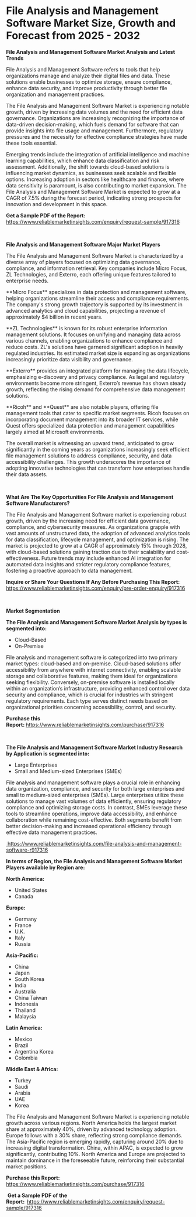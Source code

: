 <p><h1>File Analysis and Management Software Market Size, Growth and Forecast from 2025 - 2032</h1></p><p><strong>File Analysis and Management Software Market Analysis and Latest Trends</strong></p>
<p><p>File Analysis and Management Software refers to tools that help organizations manage and analyze their digital files and data. These solutions enable businesses to optimize storage, ensure compliance, enhance data security, and improve productivity through better file organization and management practices. </p><p>The File Analysis and Management Software Market is experiencing notable growth, driven by increasing data volumes and the need for efficient data governance. Organizations are increasingly recognizing the importance of data-driven decision-making, which fuels demand for software that can provide insights into file usage and management. Furthermore, regulatory pressures and the necessity for effective compliance strategies have made these tools essential.</p><p>Emerging trends include the integration of artificial intelligence and machine learning capabilities, which enhance data classification and risk assessment. Additionally, the shift towards cloud-based solutions is influencing market dynamics, as businesses seek scalable and flexible options. Increasing adoption in sectors like healthcare and finance, where data sensitivity is paramount, is also contributing to market expansion. The File Analysis and Management Software Market is expected to grow at a CAGR of 7.5% during the forecast period, indicating strong prospects for innovation and development in this space.</p></p>
<p><strong>Get a Sample PDF of the Report:&nbsp;</strong> <a href="https://www.reliablemarketinsights.com/enquiry/request-sample/917316?utm_campaign=3281&utm_medium=2&utm_source=Github&utm_content=ia&utm_term=18042025&utm_id=file-analysis-and-management-software">https://www.reliablemarketinsights.com/enquiry/request-sample/917316</a></p>
<p>&nbsp;</p>
<p><strong>File Analysis and Management Software Major Market Players</strong></p>
<p><p>The File Analysis and Management Software Market is characterized by a diverse array of players focused on optimizing data governance, compliance, and information retrieval. Key companies include Micro Focus, ZL Technologies, and Exterro, each offering unique features tailored to enterprise needs.</p><p>**Micro Focus** specializes in data protection and management software, helping organizations streamline their access and compliance requirements. The company's strong growth trajectory is supported by its investment in advanced analytics and cloud capabilities, projecting a revenue of approximately $4 billion in recent years.</p><p>**ZL Technologies** is known for its robust enterprise information management solutions. It focuses on unifying and managing data across various channels, enabling organizations to enhance compliance and reduce costs. ZL's solutions have garnered significant adoption in heavily regulated industries. Its estimated market size is expanding as organizations increasingly prioritize data visibility and governance.</p><p>**Exterro** provides an integrated platform for managing the data lifecycle, emphasizing e-discovery and privacy compliance. As legal and regulatory environments become more stringent, Exterro’s revenue has shown steady growth, reflecting the rising demand for comprehensive data management solutions.</p><p>**Ricoh** and **Quest** are also notable players, offering file management tools that cater to specific market segments. Ricoh focuses on incorporating document management into its broader IT services, while Quest offers specialized data protection and management capabilities largely aimed at Microsoft environments.</p><p>The overall market is witnessing an upward trend, anticipated to grow significantly in the coming years as organizations increasingly seek efficient file management solutions to address compliance, security, and data accessibility challenges. This growth underscores the importance of adopting innovative technologies that can transform how enterprises handle their data assets.</p></p>
<p>&nbsp;</p>
<p><strong>What Are The Key Opportunities For File Analysis and Management Software Manufacturers?</strong></p>
<p><p>The File Analysis and Management Software market is experiencing robust growth, driven by the increasing need for efficient data governance, compliance, and cybersecurity measures. As organizations grapple with vast amounts of unstructured data, the adoption of advanced analytics tools for data classification, lifecycle management, and optimization is rising. The market is projected to grow at a CAGR of approximately 15% through 2028, with cloud-based solutions gaining traction due to their scalability and cost-effectiveness. Future trends may include enhanced AI integration for automated data insights and stricter regulatory compliance features, fostering a proactive approach to data management.</p></p>
<p><strong>Inquire or Share Your Questions If Any Before Purchasing This Report:</strong> <a href="https://www.reliablemarketinsights.com/enquiry/pre-order-enquiry/917316?utm_campaign=3281&utm_medium=2&utm_source=Github&utm_content=ia&utm_term=18042025&utm_id=file-analysis-and-management-software">https://www.reliablemarketinsights.com/enquiry/pre-order-enquiry/917316</a></p>
<p>&nbsp;</p>
<p><strong>Market Segmentation</strong></p>
<p><strong>The File Analysis and Management Software Market Analysis by types is segmented into:</strong></p>
<p><ul><li>Cloud-Based</li><li>On-Premise</li></ul></p>
<p><p>File analysis and management software is categorized into two primary market types: cloud-based and on-premise. Cloud-based solutions offer accessibility from anywhere with internet connectivity, enabling scalable storage and collaborative features, making them ideal for organizations seeking flexibility. Conversely, on-premise software is installed locally within an organization’s infrastructure, providing enhanced control over data security and compliance, which is crucial for industries with stringent regulatory requirements. Each type serves distinct needs based on organizational priorities concerning accessibility, control, and security.</p></p>
<p><strong>Purchase this Report:&nbsp;</strong><a href="https://www.reliablemarketinsights.com/purchase/917316?utm_campaign=3281&utm_medium=2&utm_source=Github&utm_content=ia&utm_term=18042025&utm_id=file-analysis-and-management-software">https://www.reliablemarketinsights.com/purchase/917316</a></p>
<p>&nbsp;</p>
<p><strong>The File Analysis and Management Software Market Industry Research by Application is segmented into:</strong></p>
<p><ul><li>Large Enterprises</li><li>Small and Medium-sized Enterprises (SMEs)</li></ul></p>
<p><p>File analysis and management software plays a crucial role in enhancing data organization, compliance, and security for both large enterprises and small to medium-sized enterprises (SMEs). Large enterprises utilize these solutions to manage vast volumes of data efficiently, ensuring regulatory compliance and optimizing storage costs. In contrast, SMEs leverage these tools to streamline operations, improve data accessibility, and enhance collaboration while remaining cost-effective. Both segments benefit from better decision-making and increased operational efficiency through effective data management practices.</p></p>
<p><a href="https://www.reliablemarketinsights.com/file-analysis-and-management-software-r917316?utm_campaign=3281&utm_medium=2&utm_source=Github&utm_content=ia&utm_term=18042025&utm_id=file-analysis-and-management-software">&nbsp;https://www.reliablemarketinsights.com/file-analysis-and-management-software-r917316</a></p>
<p><strong>In terms of Region, the File Analysis and Management Software Market Players available by Region are:</strong></p>
<p>
    <p> <strong> North America: </strong>
        <ul>
            <li>United States</li>
            <li>Canada</li>
        </ul>
        </p> 
    <p> <strong> Europe: </strong>
        <ul>
            <li>Germany</li>
            <li>France</li>
            <li>U.K.</li>
            <li>Italy</li>
            <li>Russia</li>
        </ul>
        </p> 
    <p> <strong> Asia-Pacific: </strong>
        <ul>
            <li>China</li>
            <li>Japan</li>
            <li>South Korea</li>
            <li>India</li>
            <li>Australia</li>
            <li>China Taiwan</li>
            <li>Indonesia</li>
            <li>Thailand</li>
            <li>Malaysia</li>
        </ul>
        </p> 
    <p> <strong> Latin America: </strong>
        <ul>
            <li>Mexico</li>
            <li>Brazil</li>
            <li>Argentina Korea</li>
            <li>Colombia</li>
        </ul>
        </p> 
    <p> <strong> Middle East & Africa: </strong>
        <ul>
            <li>Turkey</li>
            <li>Saudi</li>
            <li>Arabia</li>
            <li>UAE</li>
            <li>Korea</li>
        </ul>
    </p>
    </p>
<p><p>The File Analysis and Management Software Market is experiencing notable growth across various regions. North America holds the largest market share at approximately 40%, driven by advanced technology adoption. Europe follows with a 30% share, reflecting strong compliance demands. The Asia-Pacific region is emerging rapidly, capturing around 20% due to increasing digital transformation. China, within APAC, is expected to grow significantly, contributing 10%. North America and Europe are projected to maintain dominance in the foreseeable future, reinforcing their substantial market positions.</p></p>
<p><strong>Purchase this Report: </strong><a href="https://www.reliablemarketinsights.com/purchase/917316?utm_campaign=3281&utm_medium=2&utm_source=Github&utm_content=ia&utm_term=18042025&utm_id=file-analysis-and-management-software">https://www.reliablemarketinsights.com/purchase/917316</a></p>
<p>&nbsp;<strong>Get a Sample PDF of the Report:&nbsp;&nbsp;</strong><a href="https://www.reliablemarketinsights.com/enquiry/request-sample/917316?utm_campaign=3281&utm_medium=2&utm_source=Github&utm_content=ia&utm_term=18042025&utm_id=file-analysis-and-management-software">https://www.reliablemarketinsights.com/enquiry/request-sample/917316</a></p>
<p><strong></strong></p>
<p><p></p><p></p><p></p></p>